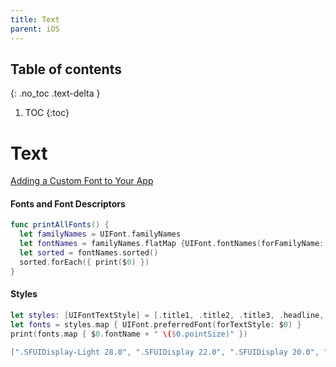 ```yaml
---
title: Text
parent: iOS
---
```


## Table of contents
{: .no_toc .text-delta }

1. TOC
{:toc}

<!--- Everything above this is generated --->

# Text

[Adding a Custom Font to Your App](https://developer.apple.com/documentation/uikit/text_display_and_fonts/adding_a_custom_font_to_your_app)

#### Fonts and Font Descriptors

```swift
func printAllFonts() {
  let familyNames = UIFont.familyNames
  let fontNames = familyNames.flatMap {UIFont.fontNames(forFamilyName: $0)}
  let sorted = fontNames.sorted()
  sorted.forEach({ print($0) })
}
```

#### Styles

```swift
let styles: [UIFontTextStyle] = [.title1, .title2, .title3, .headline, .subheadline, .body, .callout, .footnote, .caption1, .caption2]
let fonts = styles.map { UIFont.preferredFont(forTextStyle: $0) }
print(fonts.map { $0.fontName + " \($0.pointSize)" })

[".SFUIDisplay-Light 28.0", ".SFUIDisplay 22.0", ".SFUIDisplay 20.0", ".SFUIText-Semibold 17.0", ".SFUIText 15.0", ".SFUIText 17.0", ".SFUIText 16.0", ".SFUIText 13.0", ".SFUIText 12.0", ".SFUIText 11.0"]
```
